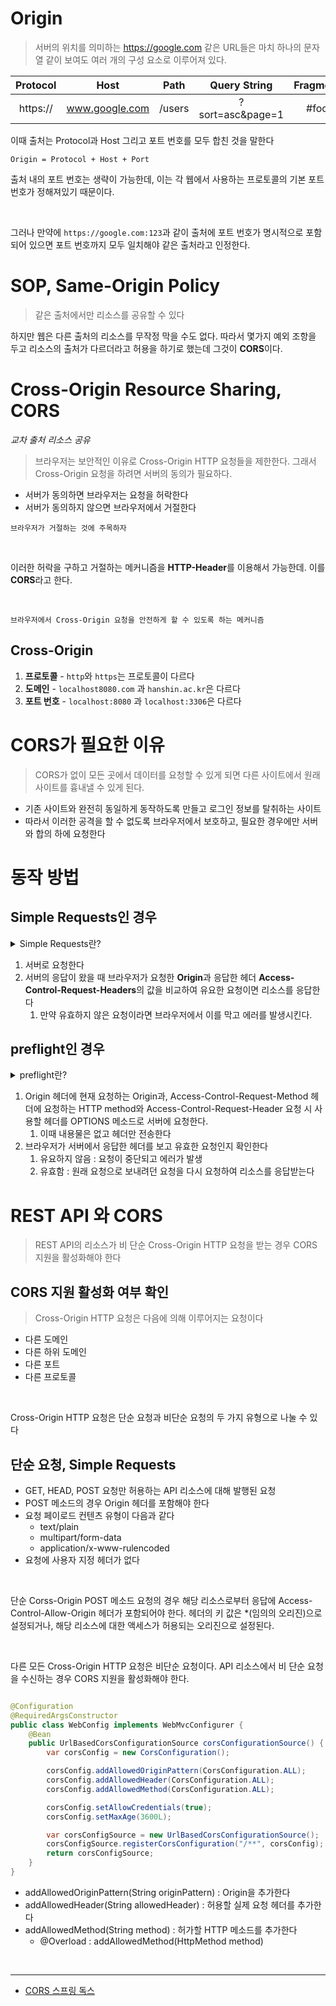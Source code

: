 # Origin

> 서버의 위치를 의미하는 https://google.com 같은 URL들은 마치 하나의 문자열 같이 보여도 여러 개의 구성 요소로 이루어져 있다.

| **Protocol** |      **Host**      |  **Path**  |   **Query String**   | **Fragment** |
|:--------:|:--------------:|:------:|:----------------:|:--------:|
| https:// | www.google.com | /users | ?sort=asc&page=1 |   #foo   |

이때 출처는 Protocol과 Host 그리고 포트 번호를 모두 합친 것을 말한다

```
Origin = Protocol + Host + Port
```

출처 내의 포트 번호는 생략이 가능한데, 이는 각 웹에서 사용하는 프로토콜의 기본 포트 번호가 정해져있기 때문이다.

<br>

그러나 만약에 `https://google.com:123`과 같이 출처에 포트 번호가 명시적으로 포함되어 있으면
포트 번호까지 모두 일치해야 같은 출처라고 인정한다.

# SOP, Same-Origin Policy

> 같은 출처에서만 리소스를 공유할 수 있다

하지만 웹은 다른 출처의 리소스를 무작정 막을 수도 없다. 따라서 몇가지 예외 조항을 두고 리소스의
출처가 다르더라고 허용을 하기로 했는데 그것이 **CORS**이다.

# Cross-Origin Resource Sharing, CORS

_교차 출처 리소스 공유_
> 브라우저는 보안적인 이유로 Cross-Origin HTTP 요청들을 제한한다.
> 그래서 Cross-Origin 요청을 하려면 서버의 동의가 필요하다.

* 서버가 동의하면 브라우저는 요청을 허락한다
* 서버가 동의하지 않으면 브라우저에서 거절한다

```
브라우저가 거절하는 것에 주목하자
```

<br>

이러한 허락을 구하고 거절하는 메커니즘을 **HTTP-Header**를 이용해서 가능한데. 이를 **CORS**라고 한다.

<br>

```
브라우저에서 Cross-Origin 요청을 안전하게 할 수 있도록 하는 메커니즘
```

## Cross-Origin

1. **프로토콜** - `http`와 `https`는 프로토콜이 다르다
2. **도메인** - `localhost8080.com` 과 `hanshin.ac.kr`은 다르다
3. **포트 번호** - `localhost:8080` 과 `localhost:3306`은 다르다

# CORS가 필요한 이유

> CORS가 없이 모든 곳에서 데이터를 요청할 수 있게 되면 다른 사이트에서 원래 사이트를 흉내낼 수 있게 된다.

* 기존 사이트와 완전히 동일하게 동작하도록 만들고 로그인 정보를 탈취하는 사이트
* 따라서 이러한 공격을 할 수 없도록 브라우저에서 보호하고, 필요한 경우에만 서버와 합의 하에 요청한다

# 동작 방법

## Simple Requests인 경우

<details>
<summary> Simple Requests란? </summary>

HTTP 메소드가 다음 중 하나여야 한다

* GET
* HEAD
* POST

<br>

자동으로 설정되는 헤더는 제외하고, 설정할 수 있는 다음 헤더들만 변경하면서

* Accept
* Accept-Language
* Content-Language

<br>

Content-Type이 다음과 같은 경우

* application/x-www-form-urlencoded
* multipart/form-data
* text/plain

<br>

이 요청은 추가적으로 확인하지 않고 바로 본 요청을 보낸다

<br>
</details>

1. 서버로 요청한다
2. 서버의 응답이 왔을 때 브라우저가 요청한 **Origin**과 응답한 헤더 **Access-Control-Request-Headers**의 값을 비교하여 유요한 요청이면 리소스를 응답한다
    1. 만약 유효하지 않은 요청이라면 브라우저에서 이를 막고 에러를 발생시킨다.

## preflight인 경우

<details>
    <summary>preflight란?</summary>

`Simple Requests`가 아닌 `Cross-Origin`요청은 모두 preflight 요청을 하게 되는데, 실제 요청을
보내는 것이 안전한지 확인하기 위해 먼저 `OPTIONS` 메소드를 사용하여 `Cross-Origin HTTP 요청`을 보낸다.
이렇게 하는 이유는 사용자가 데이터에 영향을 미칠 요청이므로 사전에 확인 후 요청을 보내는 것이다.

<br>
<h3>요청 헤더 목록</h3>

* **Origin**
* **Access-Control-Request-Method**
    * `preflight` 요청을 할 때 실제 요청에 어떤 메소드를 사용할 것인지 서버에 알리기 위해 사용
* **Access-Control-Request-Headers**
    * `preflight` 요청을 할 때 실제 요청에서 어떤 헤더를 사용할 것인지 서버에 알리기 위함

<br>
<h3>응답 헤더 목록</h3>

* **Access-Control-Allow-Origin**
    * 브라우저가 해당 Origin이 자원에 접근할 수 있도록 허용한다
    * 혹은 `*`은 `credentials`이 없는 요청에 한해서 모든 `Origin`에서 접근 가능하도록 허용한다
* **Access-Control-Expose-Headers**
    * 브라우저가 액세스할 수 있는 서버 화이트리스트 헤더를 허용한다
* **Access-Control-Max-Age**
    * 얼마나 오랫동안 `preflight` 요청이 캐싱될 수 있는지 나타낸다
* **Access-Control-Allow-Credentials**
    * `Credentials`가 `true`일 때 요청에 대한 응답이 노출될 수 있는지 나타낸다
    * `preflight` 요청에 대한 응답의 일부로 사용되는 경우 실제 자격 증명을 사용하여 실제 요청을 수행할 수 있는지를 나타낸다
    * 간단한 `GET` 요청은 `preflight`되지 않으므로 자격 증명이 있는 리소스를 요청하면 헤더가 리소스와 함께 반환되지 않으면 브라우저에서 응답을 무시하고 웹 콘텐츠로 반환하지 않는다
* **Access-Control-Allow-Methods**
    * `preflight` 요청에 대한 응답으로 허용되는 메소드들을 나타낸다
* **Access-Control-Allow-Headers**
    * `preflight` 요청에 대한 응답으로 실제 요청 시 사용할 수 있는 HTTP 헤더를 나타낸다

</details>

1. Origin 헤더에 현재 요청하는 Origin과, Access-Control-Request-Method 헤더에 요청하는 HTTP method와
   Access-Control-Request-Header 요청 시 사용할 헤더를 OPTIONS 메소드로 서버에 요청한다.
    1. 이때 내용물은 없고 헤더만 전송한다
2. 브라우저가 서버에서 응답한 헤더를 보고 유효한 요청인지 확인한다
    1. 유요하지 않음 : 요청이 중단되고 에러가 발생
    2. 유효함 : 원래 요청으로 보내려던 요청을 다시 요청하여 리소스를 응답받는다

# REST API 와 CORS

> REST API의 리소스가 비 단순 Cross-Origin HTTP 요청을 받는 경우 CORS 지원을 활성화해야 한다

## CORS 지원 활성화 여부 확인

> Cross-Origin HTTP 요청은 다음에 의해 이루어지는 요청이다

* 다른 도메인
* 다른 하위 도메인
* 다른 포트
* 다른 프로토콜

<br>

Cross-Origin HTTP 요청은 단순 요청과 비단순 요청의 두 가지 유형으로 나눌 수 있다

## 단순 요청, Simple Requests

* GET, HEAD, POST 요청만 허용하는 API 리소스에 대해 발행된 요청
* POST 메소드의 경우 Origin 헤더를 포함해야 한다
* 요청 페이로드 컨텐츠 유형이 다음과 같다
    * text/plain
    * multipart/form-data
    * application/x-www-rulencoded
* 요청에 사용자 지정 헤더가 없다

<br>

단순 Corss-Origin POST 메소드 요청의 경우 해당 리소스로부터 응답에 Access-Control-Allow-Origin 헤더가 포함되어야 한다.
헤더의 키 값은 *(임의의 오리진)으로 설정되거나, 해당 리소스에 대한 액세스가 허용되는 오리진으로 설정된다.

<br>

다른 모든 Cross-Origin HTTP 요청은 비단순 요청이다.
API 리소스에서 비 단순 요청을 수신하는 경우 CORS 지원을 활성화해야 한다.

```java

@Configuration
@RequiredArgsConstructor
public class WebConfig implements WebMvcConfigurer {
    @Bean
    public UrlBasedCorsConfigurationSource corsConfigurationSource() {
        var corsConfig = new CorsConfiguration();

        corsConfig.addAllowedOriginPattern(CorsConfiguration.ALL);
        corsConfig.addAllowedHeader(CorsConfiguration.ALL);
        corsConfig.addAllowedMethod(CorsConfiguration.ALL);

        corsConfig.setAllowCredentials(true);
        corsConfig.setMaxAge(3600L);

        var corsConfigSource = new UrlBasedCorsConfigurationSource();
        corsConfigSource.registerCorsConfiguration("/**", corsConfig);
        return corsConfigSource;
    }
}
```

* addAllowedOriginPattern(String originPattern) : Origin을 추가한다
* addAllowedHeader(String allowedHeader) : 허용할 실제 요청 헤더를 추가한다
* addAllowedMethod(String method) : 허가할 HTTP 메소드를 추가한다
    * @Overload : addAllowedMethod(HttpMethod method)

<br>

- - -

* [CORS 스프링 독스](https://docs.spring.io/spring-framework/docs/current/javadoc-api/org/springframework/web/cors/CorsConfiguration.html)

